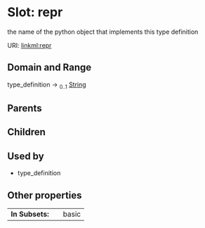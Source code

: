 
# Slot: repr


the name of the python object that implements this type definition

URI: [linkml:repr](https://w3id.org/linkml/repr)


## Domain and Range

type_definition &#8594;  <sub>0..1</sub> [String](types/String.md)

## Parents


## Children


## Used by

 * type_definition

## Other properties

|  |  |  |
| --- | --- | --- |
| **In Subsets:** | | basic |

